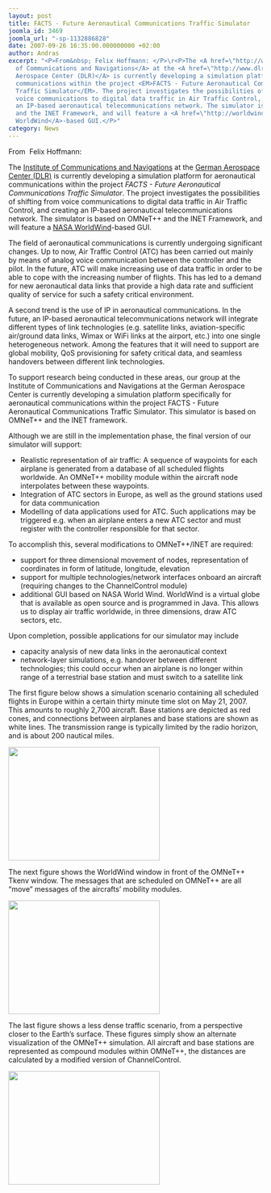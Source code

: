 ```yaml
---
layout: post
title: FACTS - Future Aeronautical Communications Traffic Simulator
joomla_id: 3469
joomla_url: "-sp-1132886828"
date: 2007-09-26 16:35:00.000000000 +02:00
author: Andras
excerpt: "<P>From&nbsp; Felix Hoffmann: </P>\r<P>The <A href=\"http://www.dlr.de/kn\">Institute
  of Communications and Navigations</A> at the <A href=\"http://www.dlr.de\">German
  Aerospace Center (DLR)</A> is currently developing a simulation platform for aeronautical
  communications within the project <EM>FACTS - Future Aeronautical Communications
  Traffic Simulator</EM>. The project investigates the possibilities of shifting from
  voice communications to digital data traffic in Air Traffic Control, and creating
  an IP-based aeronautical telecommunications network. The simulator is based on OMNeT++
  and the INET Framework, and will feature a <A href=\"http://worldwind.arc.nasa.gov\">NASA
  WorldWind</A>-based GUI.</P>"
category: News
---
```

<P>From&nbsp; Felix Hoffmann: </P>
<P>The <A href="http://www.dlr.de/kn">Institute of Communications and Navigations</A> at the <A href="http://www.dlr.de">German Aerospace Center (DLR)</A> is currently developing a simulation platform for aeronautical communications within the project <EM>FACTS - Future Aeronautical Communications Traffic Simulator</EM>. The project investigates the possibilities of shifting from voice communications to digital data traffic in Air Traffic Control, and creating an IP-based aeronautical telecommunications network. The simulator is based on OMNeT++ and the INET Framework, and will feature a <A href="http://worldwind.arc.nasa.gov">NASA WorldWind</A>-based GUI.</P><P>The field of aeronautical communications is currently undergoing significant changes. Up to now, Air Traffic Control (ATC) has been carried out mainly by means of analog voice communication between the controller and the pilot. In the future, ATC will make increasing use of data traffic in order to be able to cope with the increasing number of flights. This has led to a demand for new aeronautical data links that provide a high data rate and sufficient quality of service for such a safety critical environment. </P>
<P>A second trend is the use of IP in aeronautical communications. In the future, an IP-based aeronautical telecommunications network will integrate different types of link technologies (e.g. satellite links, aviation-specific air/ground data links, Wimax or WiFi links at the airport, etc.) into one single heterogeneous network. Among the features that it will need to support are global mobility, QoS provisioning for safety critical data, and seamless handovers between different link technologies. </P>
<P>To support research being conducted in these areas, our group at the Institute of Communications and Navigations at the German Aerospace Center is currently developing a simulation platform specifically for aeronautical communications within the project FACTS - Future Aeronautical Communications Traffic Simulator. This simulator is based on OMNeT++ and the INET framework. </P>
<P>Although we are still in the implementation phase, the final version of our simulator will support:</P>
<UL type=DISC>
<LI>Realistic representation of air traffic: A sequence of waypoints for each airplane is generated from a database of all scheduled flights worldwide. An OMNeT++ mobility module within the aircraft node interpolates between these waypoints.
<LI>Integration of ATC sectors in Europe, as well as the ground stations used for data communication
<LI>Modelling of data applications used for ATC. Such applications may be triggered e.g. when an airplane enters a new ATC sector and must register with the controller responsible for that sector. </LI></UL>
<P>To accomplish this, several modifications to OMNeT++/INET are required:</P>
<UL type=DISC>
<LI>support for three dimensional movement of nodes, representation of coordinates in form of latitude, longitude, elevation
<LI>support for multiple technologies/network interfaces onboard an aircraft (requiring changes to the ChannelControl module)
<LI>additional GUI based on NASA World Wind. WorldWind is a virtual globe that is available as open source and is programmed in Java. This allows us to display air traffic worldwide, in three dimensions, draw ATC sectors, etc. </LI></UL>
<P>Upon completion, possible applications for our simulator may include</P>
<UL type=DISC>
<LI>capacity analysis of new data links in the aeronautical context
<LI>network-layer simulations, e.g. handover between different technologies; this could occur when an airplane is no longer within range of a terrestrial base station and must switch to a satellite link </LI></UL>
<P>The first figure below shows a simulation scenario containing all scheduled flights in Europe within a certain thirty minute time slot on May 21, 2007. This amounts to roughly 2,700 aircraft. Base stations are depicted as red cones, and connections between airplanes and base stations are shown as white lines. The transmission range is typically limited by the radio horizon, and is about 200 nautical miles.</P>
<P><img width="300" height="225" src="images/omnetpp/20070926144402513_1.jpg" alt=""></P>
<P>The next figure shows the WorldWind window in front of the OMNeT++ Tkenv window. The messages that are scheduled on OMNeT++ are all “move” messages of the aircrafts’ mobility modules.</P>
<P><img width="300" height="225" src="images/omnetpp/20070926144402513_2.jpg" alt=""></P>
<P>The last figure shows a less dense traffic scenario, from a perspective closer to the Earth’s surface. These figures simply show an alternate visualization of the OMNeT++ simulation. All aircraft and base stations are represented as compound modules within OMNeT++, the distances are calculated by a modified version of ChannelControl. </P>
<P><img width="300" height="225" src="images/omnetpp/20070926144402513_3.jpg" alt=""><BR></P>

